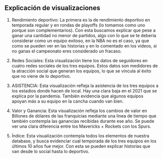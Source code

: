 ## Explicación de visualizaciones

1. Rendimiento deportivo: La primera es la de rendimiento deportivo en temporada regular y en rondas de playoffs (lo tomamos como uno porque son complementarios). Con esta buscamos explicar que pese a ganar una cantidad no menor de partidos, algo con lo que se te debería considerar como un equipo exitoso, en la NBA no es el caso, ya que como se pueden ver en las historias y en lo comentado en los videos, si no ganas el campeonato eres considerado un fracaso.

2. Redes Sociales: Esta visualización tiene los datos de seguidores en cuatro redes sociales de los tres equipos. Estos datos son medidores de la atracción social que generan los equipos, lo que se vincula al éxito que no viene de lo deportivo. 

3. ASISTENCIA: Esta visualización refleja la asistencia de los tres equipos a los estadios donde hacen de local. Hay una clara baja en el 2021 que se explica por la pandemia. También evidencia que algunos equipos apoyan más a su equipo en la cancha cuando van bien. 

4. Valor y Ganancia: Esta visualización refleja los cambios de valor en Billones de dólares de las franquicias mediante una linea de tiempo que también contempla las ganancias recibidas durante ese año. Se puede ver una clara diferencia entre los Mavericks + Rockets con los Spurs. 
   
5. Índice: Esta visualización contempla todos los elementos de nuestra database, y busca evidenciar cual temporada de los tres equipos en los últimos 10 años fue mejor. Con esta se pueden explicar historias que van desde lo social hasta lo deportivo.


